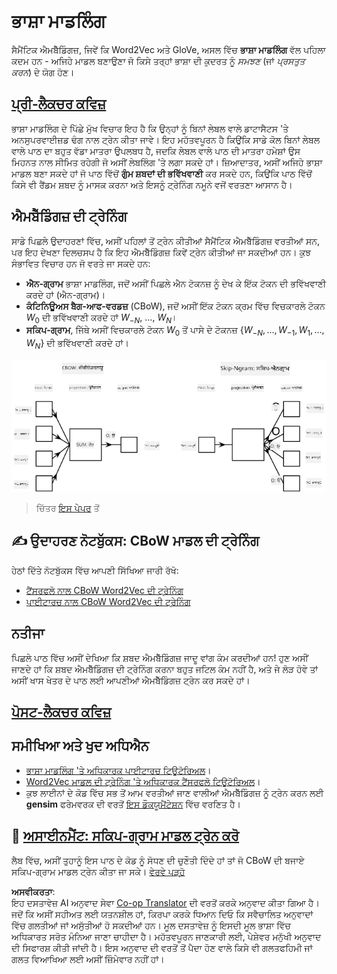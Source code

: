 <!--
CO_OP_TRANSLATOR_METADATA:
{
  "original_hash": "31b46ba1f3aa78578134d4829f88be53",
  "translation_date": "2025-08-26T08:30:52+00:00",
  "source_file": "lessons/5-NLP/15-LanguageModeling/README.md",
  "language_code": "pa"
}
-->
# ਭਾਸ਼ਾ ਮਾਡਲਿੰਗ

ਸੈਮੈਂਟਿਕ ਐਮਬੈੱਡਿੰਗਜ਼, ਜਿਵੇਂ ਕਿ Word2Vec ਅਤੇ GloVe, ਅਸਲ ਵਿੱਚ **ਭਾਸ਼ਾ ਮਾਡਲਿੰਗ** ਵੱਲ ਪਹਿਲਾ ਕਦਮ ਹਨ - ਅਜਿਹੇ ਮਾਡਲ ਬਣਾਉਣਾ ਜੋ ਕਿਸੇ ਤਰ੍ਹਾਂ ਭਾਸ਼ਾ ਦੀ ਕੁਦਰਤ ਨੂੰ *ਸਮਝਣ* (ਜਾਂ *ਪ੍ਰਸਤੁਤ ਕਰਨ*) ਦੇ ਯੋਗ ਹੋਣ।

## [ਪ੍ਰੀ-ਲੈਕਚਰ ਕਵਿਜ਼](https://ff-quizzes.netlify.app/en/ai/quiz/29)

ਭਾਸ਼ਾ ਮਾਡਲਿੰਗ ਦੇ ਪਿੱਛੇ ਮੁੱਖ ਵਿਚਾਰ ਇਹ ਹੈ ਕਿ ਉਨ੍ਹਾਂ ਨੂੰ ਬਿਨਾਂ ਲੇਬਲ ਵਾਲੇ ਡਾਟਾਸੈਟਸ 'ਤੇ ਅਨਸੁਪਰਵਾਈਜ਼ਡ ਢੰਗ ਨਾਲ ਟ੍ਰੇਨ ਕੀਤਾ ਜਾਵੇ। ਇਹ ਮਹੱਤਵਪੂਰਨ ਹੈ ਕਿਉਂਕਿ ਸਾਡੇ ਕੋਲ ਬਿਨਾਂ ਲੇਬਲ ਵਾਲੇ ਪਾਠ ਦਾ ਬਹੁਤ ਵੱਡਾ ਮਾਤਰਾ ਉਪਲਬਧ ਹੈ, ਜਦਕਿ ਲੇਬਲ ਵਾਲੇ ਪਾਠ ਦੀ ਮਾਤਰਾ ਹਮੇਸ਼ਾਂ ਉਸ ਮਿਹਨਤ ਨਾਲ ਸੀਮਿਤ ਰਹੇਗੀ ਜੋ ਅਸੀਂ ਲੇਬਲਿੰਗ 'ਤੇ ਲਗਾ ਸਕਦੇ ਹਾਂ। ਜ਼ਿਆਦਾਤਰ, ਅਸੀਂ ਅਜਿਹੇ ਭਾਸ਼ਾ ਮਾਡਲ ਬਣਾ ਸਕਦੇ ਹਾਂ ਜੋ ਪਾਠ ਵਿੱਚੋਂ **ਗੁੰਮ ਸ਼ਬਦਾਂ ਦੀ ਭਵਿੱਖਵਾਣੀ** ਕਰ ਸਕਦੇ ਹਨ, ਕਿਉਂਕਿ ਪਾਠ ਵਿੱਚੋਂ ਕਿਸੇ ਵੀ ਰੈਂਡਮ ਸ਼ਬਦ ਨੂੰ ਮਾਸਕ ਕਰਨਾ ਅਤੇ ਇਸਨੂੰ ਟ੍ਰੇਨਿੰਗ ਨਮੂਨੇ ਵਜੋਂ ਵਰਤਣਾ ਆਸਾਨ ਹੈ।

## ਐਮਬੈੱਡਿੰਗਜ਼ ਦੀ ਟ੍ਰੇਨਿੰਗ

ਸਾਡੇ ਪਿਛਲੇ ਉਦਾਹਰਣਾਂ ਵਿੱਚ, ਅਸੀਂ ਪਹਿਲਾਂ ਤੋਂ ਟ੍ਰੇਨ ਕੀਤੀਆਂ ਸੈਮੈਂਟਿਕ ਐਮਬੈੱਡਿੰਗਜ਼ ਵਰਤੀਆਂ ਸਨ, ਪਰ ਇਹ ਦੇਖਣਾ ਦਿਲਚਸਪ ਹੈ ਕਿ ਇਹ ਐਮਬੈੱਡਿੰਗਜ਼ ਕਿਵੇਂ ਟ੍ਰੇਨ ਕੀਤੀਆਂ ਜਾ ਸਕਦੀਆਂ ਹਨ। ਕੁਝ ਸੰਭਾਵਿਤ ਵਿਚਾਰ ਹਨ ਜੋ ਵਰਤੇ ਜਾ ਸਕਦੇ ਹਨ:

* **ਐਨ-ਗ੍ਰਾਮ** ਭਾਸ਼ਾ ਮਾਡਲਿੰਗ, ਜਦੋਂ ਅਸੀਂ ਪਿਛਲੇ ਐਨ ਟੋਕਨਜ਼ ਨੂੰ ਦੇਖ ਕੇ ਇੱਕ ਟੋਕਨ ਦੀ ਭਵਿੱਖਵਾਣੀ ਕਰਦੇ ਹਾਂ (ਐਨ-ਗ੍ਰਾਮ)।
* **ਕੰਟਿਨਿਊਅਸ ਬੈਗ-ਆਫ-ਵਰਡਜ਼** (CBoW), ਜਦੋਂ ਅਸੀਂ ਇੱਕ ਟੋਕਨ ਕ੍ਰਮ ਵਿੱਚ ਵਿਚਕਾਰਲੇ ਟੋਕਨ $W_0$ ਦੀ ਭਵਿੱਖਵਾਣੀ ਕਰਦੇ ਹਾਂ $W_{-N}$, ..., $W_N$।
* **ਸਕਿਪ-ਗ੍ਰਾਮ**, ਜਿੱਥੇ ਅਸੀਂ ਵਿਚਕਾਰਲੇ ਟੋਕਨ $W_0$ ਤੋਂ ਪਾਸੇ ਦੇ ਟੋਕਨਜ਼ {$W_{-N},\dots, W_{-1}, W_1,\dots, W_N$} ਦੀ ਭਵਿੱਖਵਾਣੀ ਕਰਦੇ ਹਾਂ।

![ਸ਼ਬਦਾਂ ਨੂੰ ਵੇਕਟਰ ਵਿੱਚ ਬਦਲਣ ਲਈ ਪੇਪਰ ਤੋਂ ਚਿੱਤਰ](../../../../../translated_images/example-algorithms-for-converting-words-to-vectors.fbe9207a726922f6f0f5de66427e8a6eda63809356114e28fb1fa5f4a83ebda7.pa.png)

> ਚਿੱਤਰ [ਇਸ ਪੇਪਰ](https://arxiv.org/pdf/1301.3781.pdf) ਤੋਂ

## ✍️ ਉਦਾਹਰਣ ਨੋਟਬੁੱਕਸ: CBoW ਮਾਡਲ ਦੀ ਟ੍ਰੇਨਿੰਗ

ਹੇਠਾਂ ਦਿੱਤੇ ਨੋਟਬੁੱਕਸ ਵਿੱਚ ਆਪਣੀ ਸਿੱਖਿਆ ਜਾਰੀ ਰੱਖੋ:

* [ਟੈਂਸਰਫਲੋ ਨਾਲ CBoW Word2Vec ਦੀ ਟ੍ਰੇਨਿੰਗ](../../../../../lessons/5-NLP/15-LanguageModeling/CBoW-TF.ipynb)
* [ਪਾਈਟਾਰਚ ਨਾਲ CBoW Word2Vec ਦੀ ਟ੍ਰੇਨਿੰਗ](../../../../../lessons/5-NLP/15-LanguageModeling/CBoW-PyTorch.ipynb)

## ਨਤੀਜਾ

ਪਿਛਲੇ ਪਾਠ ਵਿੱਚ ਅਸੀਂ ਦੇਖਿਆ ਕਿ ਸ਼ਬਦ ਐਮਬੈੱਡਿੰਗਜ਼ ਜਾਦੂ ਵਾਂਗ ਕੰਮ ਕਰਦੀਆਂ ਹਨ! ਹੁਣ ਅਸੀਂ ਜਾਣਦੇ ਹਾਂ ਕਿ ਸ਼ਬਦ ਐਮਬੈੱਡਿੰਗਜ਼ ਦੀ ਟ੍ਰੇਨਿੰਗ ਕਰਨਾ ਬਹੁਤ ਜਟਿਲ ਕੰਮ ਨਹੀਂ ਹੈ, ਅਤੇ ਜੇ ਲੋੜ ਹੋਵੇ ਤਾਂ ਅਸੀਂ ਖਾਸ ਖੇਤਰ ਦੇ ਪਾਠ ਲਈ ਆਪਣੀਆਂ ਐਮਬੈੱਡਿੰਗਜ਼ ਟ੍ਰੇਨ ਕਰ ਸਕਦੇ ਹਾਂ।

## [ਪੋਸਟ-ਲੈਕਚਰ ਕਵਿਜ਼](https://ff-quizzes.netlify.app/en/ai/quiz/30)

## ਸਮੀਖਿਆ ਅਤੇ ਖੁਦ ਅਧਿਐਨ

* [ਭਾਸ਼ਾ ਮਾਡਲਿੰਗ 'ਤੇ ਅਧਿਕਾਰਕ ਪਾਈਟਾਰਚ ਟਿਊਟੋਰਿਅਲ](https://pytorch.org/tutorials/beginner/nlp/word_embeddings_tutorial.html)।
* [Word2Vec ਮਾਡਲ ਦੀ ਟ੍ਰੇਨਿੰਗ 'ਤੇ ਅਧਿਕਾਰਕ ਟੈਂਸਰਫਲੋ ਟਿਊਟੋਰਿਅਲ](https://www.TensorFlow.org/tutorials/text/word2vec)।
* ਕੁਝ ਲਾਈਨਾਂ ਦੇ ਕੋਡ ਵਿੱਚ ਸਭ ਤੋਂ ਆਮ ਵਰਤੀਆਂ ਜਾਣ ਵਾਲੀਆਂ ਐਮਬੈੱਡਿੰਗਜ਼ ਨੂੰ ਟ੍ਰੇਨ ਕਰਨ ਲਈ **gensim** ਫਰੇਮਵਰਕ ਦੀ ਵਰਤੋਂ [ਇਸ ਡੌਕਯੂਮੈਂਟੇਸ਼ਨ](https://pytorch.org/tutorials/beginner/nlp/word_embeddings_tutorial.html) ਵਿੱਚ ਵਰਣਿਤ ਹੈ।

## 🚀 [ਅਸਾਈਨਮੈਂਟ: ਸਕਿਪ-ਗ੍ਰਾਮ ਮਾਡਲ ਟ੍ਰੇਨ ਕਰੋ](lab/README.md)

ਲੈਬ ਵਿੱਚ, ਅਸੀਂ ਤੁਹਾਨੂੰ ਇਸ ਪਾਠ ਦੇ ਕੋਡ ਨੂੰ ਸੋਧਣ ਦੀ ਚੁਣੌਤੀ ਦਿੰਦੇ ਹਾਂ ਤਾਂ ਜੋ CBoW ਦੀ ਬਜਾਏ ਸਕਿਪ-ਗ੍ਰਾਮ ਮਾਡਲ ਟ੍ਰੇਨ ਕੀਤਾ ਜਾ ਸਕੇ। [ਵੇਰਵੇ ਪੜ੍ਹੋ](lab/README.md)

**ਅਸਵੀਕਰਤਾ**:  
ਇਹ ਦਸਤਾਵੇਜ਼ AI ਅਨੁਵਾਦ ਸੇਵਾ [Co-op Translator](https://github.com/Azure/co-op-translator) ਦੀ ਵਰਤੋਂ ਕਰਕੇ ਅਨੁਵਾਦ ਕੀਤਾ ਗਿਆ ਹੈ। ਜਦੋਂ ਕਿ ਅਸੀਂ ਸਹੀਅਤ ਲਈ ਯਤਨਸ਼ੀਲ ਹਾਂ, ਕਿਰਪਾ ਕਰਕੇ ਧਿਆਨ ਦਿਓ ਕਿ ਸਵੈਚਾਲਿਤ ਅਨੁਵਾਦਾਂ ਵਿੱਚ ਗਲਤੀਆਂ ਜਾਂ ਅਸੁੱਤੀਆਂ ਹੋ ਸਕਦੀਆਂ ਹਨ। ਮੂਲ ਦਸਤਾਵੇਜ਼ ਨੂੰ ਇਸਦੀ ਮੂਲ ਭਾਸ਼ਾ ਵਿੱਚ ਅਧਿਕਾਰਤ ਸਰੋਤ ਮੰਨਿਆ ਜਾਣਾ ਚਾਹੀਦਾ ਹੈ। ਮਹੱਤਵਪੂਰਨ ਜਾਣਕਾਰੀ ਲਈ, ਪੇਸ਼ੇਵਰ ਮਨੁੱਖੀ ਅਨੁਵਾਦ ਦੀ ਸਿਫਾਰਸ਼ ਕੀਤੀ ਜਾਂਦੀ ਹੈ। ਇਸ ਅਨੁਵਾਦ ਦੀ ਵਰਤੋਂ ਤੋਂ ਪੈਦਾ ਹੋਣ ਵਾਲੇ ਕਿਸੇ ਵੀ ਗਲਤਫਹਿਮੀ ਜਾਂ ਗਲਤ ਵਿਆਖਿਆ ਲਈ ਅਸੀਂ ਜ਼ਿੰਮੇਵਾਰ ਨਹੀਂ ਹਾਂ।